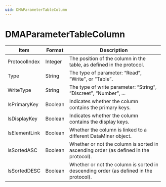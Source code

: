 ```yaml
---
uid: DMAParameterTableColumn
---
```


# DMAParameterTableColumn

| Item          | Format  | Description                                                                           |
|---------------|---------|---------------------------------------------------------------------------------------|
| ProtocolIndex | Integer | The position of the column in the table, as defined in the protocol.                  |
| Type          | String  | The type of parameter: “Read”, “Write”, or “Table”.                                   |
| WriteType     | String  | The type of write parameter: “String”, “Discreet”, “Number”, ...                      |
| IsPrimaryKey  | Boolean | Indicates whether the column contains the primary keys.                               |
| IsDisplayKey  | Boolean | Indicates whether the column contains the display keys.                               |
| IsElementLink | Boolean | Whether the column is linked to a different DataMiner object.                         |
| IsSortedASC   | Boolean | Whether or not the column is sorted in ascending order (as defined in the protocol).  |
| IsSortedDESC  | Boolean | Whether or not the column is sorted in descending order (as defined in the protocol). |
